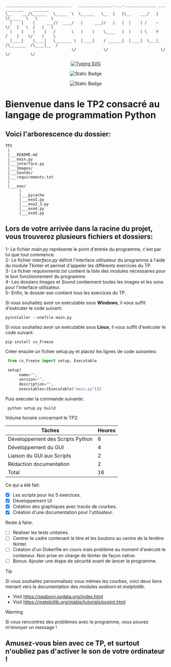 
    _____________________________   _______________.___.______________ ___ ________    _______   
    \__    ___/\______   \_____  \  \______   \__  |   |\__    ___/   |   \\_____  \   \      \  
      |    |    |     ___//  ____/   |     ___//   |   |  |    | /    ~    \/   |   \  /   |   \ 
      |    |    |    |   /       \   |    |    \____   |  |    | \    Y    /    |    \/    |    \
      |____|    |____|   \_______ \  |____|    / ______|  |____|  \___|_  /\_______  /\____|__  /
                                 \/            \/                       \/         \/         \/ 

<div align="center">

  [![Typing SVG](https://readme-typing-svg.demolab.com?font=Lato&size=30&pause=1000&color=F70000&background=FFFFFF00&center=true&vCenter=true&multiline=true&random=false&height=100&lines=TP2+Python;Work+smarter%2C+not+harder)](https://git.io/typing-svg)

  ![Static Badge](https://img.shields.io/badge/Version-1.0-brightgreen?style=for-the-badge&color=F907FF)
  
  ![Static Badge](https://img.shields.io/badge/Python-3.11-brightgreen?style=for-the-badge&logo=Python&color=FF8C06)
</div>

# Bienvenue dans le TP2 consacré au langage de programmation Python

## Voici l'arborescence du dossier:
    TP2
     |
     |___README.md
     |___main.py
     |___interface.py
     |___Images/
     |___Sounds/
     |___requirements.txt
     |
     |___exo/
          |
          |___pycache
          |___exo1.py
          |___exo2_3.py
          |___exo4.py
          |___exo5.py
     

## Lors de votre arrivée dans la racine du projet, vous trouverez plusieurs fichiers et dossiers:
  1- Le fichier *main.py* représente le point d'entrée du programme, c'est par lui que tout commence.<br>
  2- Le fichier *interface.py* définit l'interface utilisateur du programme à l'aide du module Tkinter et permet d'appeler les différents exercices du TP.<br>
  3- Le fichier *requirements.txt* contient la liste des modules nécessaires pour le bon fonctionnement du programme.<br>
  4- Les dossiers *Images* et *Sound* contiennent toutes les images et les sons pour l'interface utilisateur.<br>
  5- Enfin, le dossier *exo* contient tous les exercices du TP.

Si vous souhaitez avoir un exécutable sous **Windows**, il vous suffit d'exécuter le code suivant:
  ```shell
  pyinstaller --onefile main.py
  ```

Si vous souhaitez avoir un exécutable sous **Linux**, il vous suffit d'exécuter le code suivant:
  ```shell
  pip install cx_Freeze
  ```

Créer ensuite un fichier setup.py et placez les lignes de code suivantes:
  ```python
   from cx_Freeze import setup, Executable

   setup(
        name="",
        version="",
        description="",
        executables=[Executable("main.py")])
  ```
Puis exécuter la commande suivante:
  ```shell
   python setup.py build
  ```

Volume horaire concernant le TP2:

| Tâches  | Heures |
| ------------- | ------------- |
| Développement des Scripts Python  | 8 |
| Développement du GUI  | 4 |
| Liaison du GUI aux Scripts | 2 |
| Rédaction documentation| 2 |
| Total | 16 |

Ce qui a été fait:
- [X] Les scripts pour les 5 exercices.
- [X] Développement UI 
- [X] Création des graphiques avec tracés de courbes.
- [X] Création d'une documentation pour l'utilisateur.

Reste à faire:
- [ ] Réaliser les tests unitaires.
- [ ] Centrer le cadre contenant le titre et les boutons au centre de la fenêtre tkinter.
- [ ] Création d'un Dokerfile en cours mais problème au moment d'exécuté le conteneur. Non prise en charge de tkinter de façon native.
- [ ] Bonus: Ajouter une étape de sécurité avant de lancer le programme.

> [!TIP]
> Si vous souhaitez personnalisez vous mêmes les courbes, voici deux liens menant vers la documentation des modules *seaborn* et *matplotlib*:
>  - Visit https://seaborn.pydata.org/index.html
>  - Visit https://matplotlib.org/stable/tutorials/pyplot.html


> [!WARNING]
> Si vous rencontrez des problèmes avec le programme, vous pouvez m'envoyer un message !

## Amusez-vous bien avec ce TP, et surtout n'oubliez pas d'activer le son de votre ordinateur !
